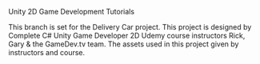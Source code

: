 Unity 2D Game Development Tutorials

This branch is set for the Delivery Car project. This project is designed by Complete C# Unity Game Developer 2D Udemy course instructors Rick, Gary & the GameDev.tv team. 
The assets used in this project given by instructors and course.

